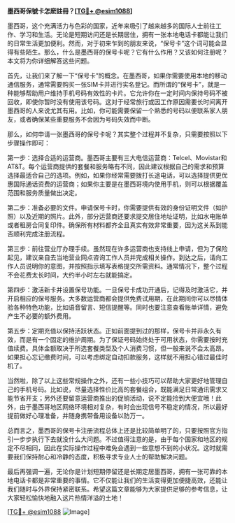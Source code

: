 **墨西哥保號卡怎麽註冊？[[TG💪+ @esim1088](https://t.me/s/esim1088)]**

墨西哥，这个充满活力与色彩的国家，近年来吸引了越来越多的国际人士前往工作、学习和生活。无论是短期访问还是长期居住，拥有一张本地电话卡都能让我们的日常生活更加便利。然而，对于初来乍到的朋友来说，“保号卡”这个词可能会显得有些陌生。那么，什么是墨西哥的保号卡呢？它有什么作用？又该如何注册呢？本文将为你详细解答这些问题。

首先，让我们来了解一下“保号卡”的概念。在墨西哥，如果你需要使用本地的移动通信服务，通常需要购买一张SIM卡并进行实名登记。而所谓的“保号卡”，就是一种能够帮助用户维持手机号码有效性的卡片。它允许你在一定时间内保持号码不被回收，即使你暂时没有使用该号码。这对于经常旅行或因工作原因需要长时间离开墨西哥的人来说尤其有用。比如，你可能需要保留一个熟悉的号码以便联系家人朋友，或者确保某些重要服务不会因为号码失效而中断。

那么，如何申请一张墨西哥的保号卡呢？其实整个过程并不复杂，只需要按照以下步骤操作即可：

第一步：选择合适的运营商。墨西哥主要有三大电信运营商：Telcel、Movistar和AT&T。每个运营商提供的套餐和服务略有不同，因此建议根据自己的需求和预算选择最适合自己的选项。例如，如果你经常需要拨打长途电话，可以选择提供更优惠国际通话资费的运营商；如果你主要是在墨西哥境内使用手机，则可以根据覆盖范围和服务质量做出决定。

第二步：准备必要的文件。申请保号卡时，你需要提供有效的身份证明文件（如护照）以及近期的照片。此外，部分运营商还要求提交居住地址证明，比如水电账单或者租房合同复印件。确保所有材料都齐全且真实有效非常重要，因为这关系到能否顺利完成注册流程。

第三步：前往营业厅办理手续。虽然现在许多运营商也支持线上申请，但为了保险起见，建议亲自去当地营业网点咨询工作人员并完成相关操作。到达之后，请向工作人员说明你的意图，并按照指示填写表格提交所需资料。通常情况下，整个过程不会花费太长时间，大约半小时左右就能搞定。

第四步：激活新卡并设置保号功能。一旦保号卡成功开通后，记得及时激活它，并开启相应的保号服务。大多数运营商都会提供免费试用期，在此期间你可以尽情体验各种特色功能，比如语音留言、短信提醒等。同时也要注意查看账单详情，避免产生不必要的额外费用。

第五步：定期充值以保持活跃状态。正如前面提到过的那样，保号卡并非永久有效，而是有一个固定的维护周期。为了保证号码始终处于可用状态，你需要按时充值续费。具体金额取决于所选套餐类型及个人消费习惯，但一般来说不会太高昂。如果担心忘记缴费时间，可以考虑绑定自动扣款服务，这样就不用担心错过最佳时机了。

当然啦，除了以上这些常规操作之外，还有一些小技巧可以帮助大家更好地管理自己的手机号码。比如说，尽量选择性价比高的套餐组合，既能满足日常通讯需求又能节省开支；另外还要留意运营商推出的促销活动，说不定能捡到大便宜哦！此外，由于墨西哥地区网络环境相对复杂，有时会出现信号不稳定的情况，所以最好提前做好心理准备，并随身携带备用设备以防万一。

总而言之，墨西哥的保号卡注册流程总体上还是比较简单明了的，只要按照官方指引一步步执行下去就没什么大问题。不过值得注意的是，由于每个国家和地区的规定不尽相同，因此在实际操作过程中难免会遇到一些意想不到的小状况。这时就需要我们保持耐心和冷静的态度，积极寻求专业人士的帮助解决问题。

最后再强调一遍，无论你是计划短期停留还是长期定居墨西哥，拥有一张可靠的本地电话卡都是非常重要的事情。它不仅能让我们的生活变得更加便捷高效，还能让我们随时与外界保持紧密联系。希望这篇文章能够为大家提供足够的参考信息，让大家轻松愉快地融入这片热情洋溢的土地！

[[TG💪+ @esim1088](https://t.me/s/esim1088) ![Image](https://i.postimg.cc/4NQfJmqS/Snipaste-2025-05-13-00-14-12.png)]